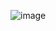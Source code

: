 ![image](https://github.com/yl-me/Notes-of-computer-graphics/blob/master/NeHe/Lesson21.Lines%2C%20Antialiasing%2C%20Timing%2C%20Ortho%20View%20And%20Simple%20Sounds/Screenshot.png)